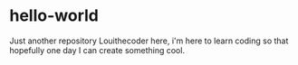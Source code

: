 # hello-world
Just another repository
Louithecoder here, i'm here to learn coding so that hopefully one day I can create something cool.

